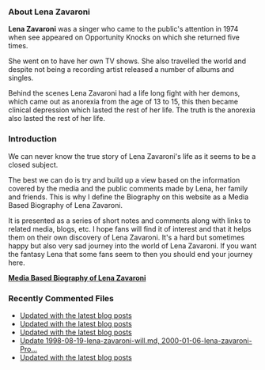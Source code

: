 ### About Lena Zavaroni

<p><strong>Lena Zavaroni</strong> was a singer who came to the public's attention in 1974 when see appeared on Opportunity Knocks on which she returned five times.</p>

<p>She went on to have her own TV shows. She also travelled the world and despite not being a recording artist released a number of albums and singles.</p>

<p>Behind the scenes Lena Zavaroni had a life long fight with her demons, which came out as anorexia from the age of 13 to 15, this then became clinical depression which lasted the rest of her life. The truth is the anorexia also lasted the rest of her life.</p>

### Introduction

<p>We can never know the true story of Lena Zavaroni's life as it seems to be a closed subject.</p>

<p>The best we can do is try and build up a view based on the information covered by the media and the public comments made by Lena, her family and friends. This is why I define the Biography on this website as a Media Based Biography of Lena Zavaroni.</p>

<p>It is presented as a series of short notes and comments along with links to related media, blogs, etc. I hope fans will find it of interest and that it helps them on their own discovery of Lena Zavaroni. It's a hard but sometimes happy but also very sad journey into the world of Lena Zavaroni. If you want the fantasy Lena that some fans seem to then you should end your journey here.</p>

<a href="https://fanzoflenazavaroni.github.io/biography/lena-zavaroni/"><strong>Media Based Biography of Lena Zavaroni</strong></a>

### Recently Commented Files

<!-- BLOG-POST-LIST:START -->
- [Updated with the latest blog posts](https://github.com/FanzOfLenaZavaroni/fanzoflenazavaroni.github.io/commit/06df99db3d4c2bf904e2369b6ec164dff135f7b9)
- [Updated with the latest blog posts](https://github.com/FanzOfLenaZavaroni/fanzoflenazavaroni.github.io/commit/c3d857a078aa1b1d82720c013e3dc4d0932553a8)
- [Updated with the latest blog posts](https://github.com/FanzOfLenaZavaroni/fanzoflenazavaroni.github.io/commit/6e0483fc693a1388fda2fea6580a702594b9c006)
- [Update 1998-08-19-lena-zavaroni-will.md, 2000-01-06-lena-zavaroni-Pro…](https://github.com/FanzOfLenaZavaroni/fanzoflenazavaroni.github.io/commit/6e7c132177281258ad74ffba8146ea2b3593292e)
- [Updated with the latest blog posts](https://github.com/FanzOfLenaZavaroni/fanzoflenazavaroni.github.io/commit/13dc83e8158fcf56e40155830491a04ecdee0271)
<!-- BLOG-POST-LIST:END -->
